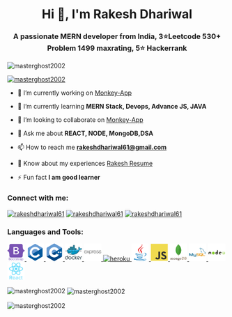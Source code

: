 <h1 align="center">Hi 👋, I'm Rakesh Dhariwal</h1>
<h3 align="center">A passionate MERN developer from India, 3⭐Leetcode 530+ Problem 1499 maxrating, 5⭐ Hackerrank</h3>

<p align="left"> <img src="https://komarev.com/ghpvc/?username=masterghost2002&label=Profile%20views&color=0e75b6&style=flat" alt="masterghost2002" /> </p>

<p align="left"> <a href="https://github.com/ryo-ma/github-profile-trophy"><img src="https://github-profile-trophy.vercel.app/?username=masterghost2002" alt="masterghost2002" /></a> </p>

- 🔭 I’m currently working on [Monkey-App](https://github.com/masterghost2002/Monkey-Blog)

- 🌱 I’m currently learning **MERN Stack, Devops, Advance JS, JAVA**

- 👯 I’m looking to collaborate on [Monkey-App](https://github.com/masterghost2002/Monkey-Blog)

- 💬 Ask me about **REACT, NODE, MongoDB,DSA**

- 📫 How to reach me **rakeshdhariwal61@gmail.com**

- 📄 Know about my experiences [Rakesh Resume](https://drive.google.com/file/d/1Yybef8qNHN-6PmbGopaB6L3hTzA47v05/view?usp=share_link)

- ⚡ Fun fact **I am good learner**

<h3 align="left">Connect with me:</h3>
<p align="left">
<a href="https://linkedin.com/in/rakeshdhariwal61" target="blank"><img align="center" src="https://raw.githubusercontent.com/rahuldkjain/github-profile-readme-generator/master/src/images/icons/Social/linked-in-alt.svg" alt="rakeshdhariwal61" height="30" width="40" /></a>
<a href="https://www.hackerrank.com/rakeshdhariwal61" target="blank"><img align="center" src="https://raw.githubusercontent.com/rahuldkjain/github-profile-readme-generator/master/src/images/icons/Social/hackerrank.svg" alt="rakeshdhariwal61" height="30" width="40" /></a>
<a href="https://www.leetcode.com/rakeshdhariwal61" target="blank"><img align="center" src="https://raw.githubusercontent.com/rahuldkjain/github-profile-readme-generator/master/src/images/icons/Social/leet-code.svg" alt="rakeshdhariwal61" height="30" width="40" /></a>
</p>

<h3 align="left">Languages and Tools:</h3>
<p align="left"> <a href="https://getbootstrap.com" target="_blank" rel="noreferrer"> <img src="https://raw.githubusercontent.com/devicons/devicon/master/icons/bootstrap/bootstrap-plain-wordmark.svg" alt="bootstrap" width="40" height="40"/> </a> <a href="https://www.cprogramming.com/" target="_blank" rel="noreferrer"> <img src="https://raw.githubusercontent.com/devicons/devicon/master/icons/c/c-original.svg" alt="c" width="40" height="40"/> </a> <a href="https://www.w3schools.com/cpp/" target="_blank" rel="noreferrer"> <img src="https://raw.githubusercontent.com/devicons/devicon/master/icons/cplusplus/cplusplus-original.svg" alt="cplusplus" width="40" height="40"/> </a> <a href="https://www.docker.com/" target="_blank" rel="noreferrer"> <img src="https://raw.githubusercontent.com/devicons/devicon/master/icons/docker/docker-original-wordmark.svg" alt="docker" width="40" height="40"/> </a> <a href="https://expressjs.com" target="_blank" rel="noreferrer"> <img src="https://raw.githubusercontent.com/devicons/devicon/master/icons/express/express-original-wordmark.svg" alt="express" width="40" height="40"/> </a> <a href="https://heroku.com" target="_blank" rel="noreferrer"> <img src="https://www.vectorlogo.zone/logos/heroku/heroku-icon.svg" alt="heroku" width="40" height="40"/> </a> <a href="https://www.java.com" target="_blank" rel="noreferrer"> <img src="https://raw.githubusercontent.com/devicons/devicon/master/icons/java/java-original.svg" alt="java" width="40" height="40"/> </a> <a href="https://developer.mozilla.org/en-US/docs/Web/JavaScript" target="_blank" rel="noreferrer"> <img src="https://raw.githubusercontent.com/devicons/devicon/master/icons/javascript/javascript-original.svg" alt="javascript" width="40" height="40"/> </a> <a href="https://www.mongodb.com/" target="_blank" rel="noreferrer"> <img src="https://raw.githubusercontent.com/devicons/devicon/master/icons/mongodb/mongodb-original-wordmark.svg" alt="mongodb" width="40" height="40"/> </a> <a href="https://www.mysql.com/" target="_blank" rel="noreferrer"> <img src="https://raw.githubusercontent.com/devicons/devicon/master/icons/mysql/mysql-original-wordmark.svg" alt="mysql" width="40" height="40"/> </a> <a href="https://nodejs.org" target="_blank" rel="noreferrer"> <img src="https://raw.githubusercontent.com/devicons/devicon/master/icons/nodejs/nodejs-original-wordmark.svg" alt="nodejs" width="40" height="40"/> </a> <a href="https://reactjs.org/" target="_blank" rel="noreferrer"> <img src="https://raw.githubusercontent.com/devicons/devicon/master/icons/react/react-original-wordmark.svg" alt="react" width="40" height="40"/> </a> </p>

<p><img align="left" src="https://github-readme-stats.vercel.app/api/top-langs?username=masterghost2002&show_icons=true&locale=en&layout=compact" alt="masterghost2002" /></p>

<p>&nbsp;<img align="center" src="https://github-readme-stats.vercel.app/api?username=masterghost2002&show_icons=true&locale=en" alt="masterghost2002" /></p>

<p><img align="center" src="https://github-readme-streak-stats.herokuapp.com/?user=masterghost2002&" alt="masterghost2002" /></p>

